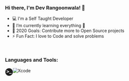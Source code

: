 ### Hi there, I'm Dev Rangoonwala! 👋

- 💻  I'm a Self Taught Developer
- 🌱  I’m currently learning everything 🤣
- 🥅  2020 Goals: Contribute more to Open Source projects
- ⚡  Fun Fact: I love to Code and solve problems
<br />

### Languages and Tools:

<img align="left" alt="Terminal" width="26px" src="https://raw.githubusercontent.com/github/explore/80688e429a7d4ef2fca1e82350fe8e3517d3494d/topics/terminal/terminal.png" />

<img align="left" alt="Xcode" width="100px" src="https://user-images.githubusercontent.com/60741127/94922573-182d4880-04d8-11eb-893c-49fcc8d49720.png" />
<br />
